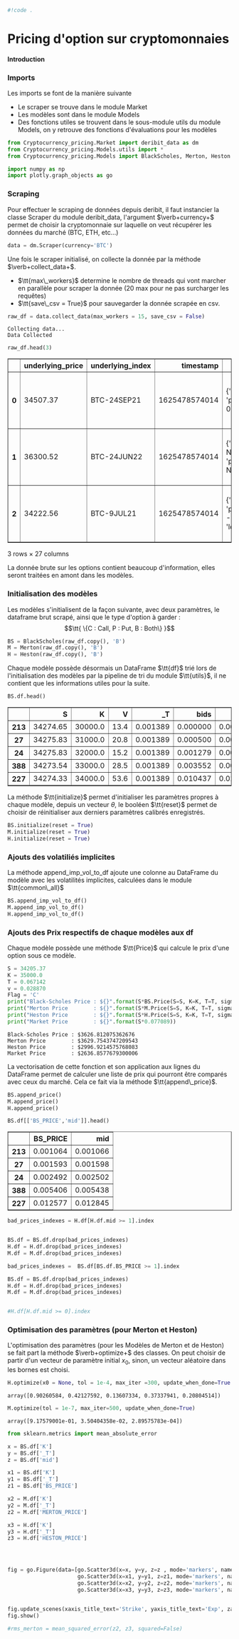 ```python
#!code .
```

# Pricing d'option sur cryptomonnaies
#### Introduction

### Imports

Les imports se font de la manière suivante
- Le scraper se trouve dans le module Market
- Les modèles sont dans le module Models
- Des fonctions utiles se trouvent dans le sous-module utils du module Models, on y retrouve des fonctions d'évaluations pour les modèles


```python
from Cryptocurrency_pricing.Market import deribit_data as dm
from Cryptocurrency_pricing.Models.utils import *
from Cryptocurrency_pricing.Models import BlackScholes, Merton, Heston

import numpy as np
import plotly.graph_objects as go   
```

### Scraping

Pour effectuer le scraping de données depuis deribit, il faut instancier la classe Scraper du module deribit_data, l'argument $\verb+currency+$ permet de choisir la cryptomonnaie sur laquelle on veut récupérer les données du marché (BTC, ETH, etc...) 


```python
data = dm.Scraper(currency='BTC')
```

Une fois le scraper initialisé, on collecte la donnée par la méthode $\verb+collect_data+$.
- $\tt{max\_workers}$ determine le nombre de threads qui vont marcher en parallèle pour scraper la donnée (20 max pour ne pas surcharger les requêtes)
- $\tt{save\_csv = True}$ pour sauvegarder la donnée scrapée en csv.



```python
raw_df = data.collect_data(max_workers = 15, save_csv = False)
```

    Collecting data...
    Data Collected



```python
raw_df.head(3)
```




<div>
<style scoped>
    .dataframe tbody tr th:only-of-type {
        vertical-align: middle;
    }

    .dataframe tbody tr th {
        vertical-align: top;
    }

    .dataframe thead th {
        text-align: right;
    }
</style>
<table border="1" class="dataframe">
  <thead>
    <tr style="text-align: right;">
      <th></th>
      <th>underlying_price</th>
      <th>underlying_index</th>
      <th>timestamp</th>
      <th>stats</th>
      <th>state</th>
      <th>settlement_price</th>
      <th>open_interest</th>
      <th>min_price</th>
      <th>max_price</th>
      <th>mark_price</th>
      <th>...</th>
      <th>change_id</th>
      <th>bids</th>
      <th>bid_iv</th>
      <th>best_bid_price</th>
      <th>best_bid_amount</th>
      <th>best_ask_price</th>
      <th>best_ask_amount</th>
      <th>asks</th>
      <th>ask_iv</th>
      <th>option_type</th>
    </tr>
  </thead>
  <tbody>
    <tr>
      <th>0</th>
      <td>34507.37</td>
      <td>BTC-24SEP21</td>
      <td>1625478574014</td>
      <td>{'volume': 0.1, 'price_change': 0.0, 'low': 0....</td>
      <td>open</td>
      <td>0.27</td>
      <td>539.1</td>
      <td>0.2040</td>
      <td>0.3635</td>
      <td>0.271508</td>
      <td>...</td>
      <td>32733059720</td>
      <td>[[0.267, 0.6], [0.2665, 0.6], [0.2315, 1.0], [...</td>
      <td>87.60</td>
      <td>0.2670</td>
      <td>0.6</td>
      <td>0.2890</td>
      <td>0.3</td>
      <td>[[0.289, 0.3], [0.2895, 20.2], [0.3115, 1.0], ...</td>
      <td>99.40</td>
      <td>P</td>
    </tr>
    <tr>
      <th>1</th>
      <td>36300.52</td>
      <td>BTC-24JUN22</td>
      <td>1625478574014</td>
      <td>{'volume': None, 'price_change': None, 'low': ...</td>
      <td>open</td>
      <td>0.41</td>
      <td>0.0</td>
      <td>0.3385</td>
      <td>0.5140</td>
      <td>0.414394</td>
      <td>...</td>
      <td>32733056884</td>
      <td>[[0.374, 12.0], [0.3405, 1.0], [0.202, 0.4], [...</td>
      <td>79.92</td>
      <td>0.3740</td>
      <td>12.0</td>
      <td>0.4570</td>
      <td>12.0</td>
      <td>[[0.457, 12.0], [0.4905, 1.0]]</td>
      <td>106.33</td>
      <td>C</td>
    </tr>
    <tr>
      <th>2</th>
      <td>34222.56</td>
      <td>BTC-9JUL21</td>
      <td>1625478574014</td>
      <td>{'volume': 1.1, 'price_change': -21.978, 'low'...</td>
      <td>open</td>
      <td>0.10</td>
      <td>19.7</td>
      <td>0.0680</td>
      <td>0.1480</td>
      <td>0.103744</td>
      <td>...</td>
      <td>32733058155</td>
      <td>[[0.1025, 3.0], [0.1015, 1.7], [0.0975, 0.4], ...</td>
      <td>97.46</td>
      <td>0.1025</td>
      <td>3.0</td>
      <td>0.1055</td>
      <td>3.0</td>
      <td>[[0.1055, 3.0], [0.106, 0.7], [0.1065, 1.0], [...</td>
      <td>109.16</td>
      <td>C</td>
    </tr>
  </tbody>
</table>
<p>3 rows × 27 columns</p>
</div>



La donnée brute sur les options contient beaucoup d'information, elles seront traitées en amont dans les modèles.

### Initialisation des modèles

Les modèles s'initialisent de la façon suivante, avec deux paramètres, le dataframe brut scrapé, ainsi que le type d'option à garder : $$\tt{ \{C : Call, P : Put, B : Both\} }$$


```python
BS = BlackScholes(raw_df.copy(), 'B')
M = Merton(raw_df.copy(), 'B')
H = Heston(raw_df.copy(), 'B')
```

Chaque modèle possède désormais un DataFrame $\tt{df}$ trié lors de l'initialisation des modèles par la pipeline de tri du module $\tt{utils}$, il ne contient que les informations utiles pour la suite.


```python
BS.df.head()
```




<div>
<style scoped>
    .dataframe tbody tr th:only-of-type {
        vertical-align: middle;
    }

    .dataframe tbody tr th {
        vertical-align: top;
    }

    .dataframe thead th {
        text-align: right;
    }
</style>
<table border="1" class="dataframe">
  <thead>
    <tr style="text-align: right;">
      <th></th>
      <th>S</th>
      <th>K</th>
      <th>V</th>
      <th>_T</th>
      <th>bids</th>
      <th>asks</th>
      <th>last_price</th>
      <th>mark_price</th>
      <th>option_type</th>
      <th>mid_iv</th>
      <th>mark_iv</th>
      <th>mid</th>
      <th>moneyness</th>
      <th>I_VOL</th>
      <th>IV_moneyness</th>
      <th>BS_PRICE</th>
    </tr>
  </thead>
  <tbody>
    <tr>
      <th>213</th>
      <td>34274.65</td>
      <td>30000.0</td>
      <td>13.4</td>
      <td>0.001389</td>
      <td>0.000000</td>
      <td>0.002133</td>
      <td>0.0005</td>
      <td>0.000202</td>
      <td>P</td>
      <td>65.625</td>
      <td>115.39</td>
      <td>0.001066</td>
      <td>1.142488</td>
      <td>0.811455</td>
      <td>42238.520998</td>
      <td>0.001064</td>
    </tr>
    <tr>
      <th>27</th>
      <td>34275.83</td>
      <td>31000.0</td>
      <td>20.8</td>
      <td>0.001389</td>
      <td>0.000500</td>
      <td>0.002695</td>
      <td>0.0010</td>
      <td>0.000930</td>
      <td>P</td>
      <td>115.080</td>
      <td>115.25</td>
      <td>0.001598</td>
      <td>1.105672</td>
      <td>0.631219</td>
      <td>54301.027215</td>
      <td>0.001593</td>
    </tr>
    <tr>
      <th>24</th>
      <td>34275.83</td>
      <td>32000.0</td>
      <td>15.2</td>
      <td>0.001389</td>
      <td>0.001279</td>
      <td>0.003725</td>
      <td>0.0020</td>
      <td>0.002008</td>
      <td>P</td>
      <td>100.650</td>
      <td>101.15</td>
      <td>0.002502</td>
      <td>1.071120</td>
      <td>0.449373</td>
      <td>76274.719335</td>
      <td>0.002492</td>
    </tr>
    <tr>
      <th>388</th>
      <td>34273.54</td>
      <td>33000.0</td>
      <td>28.5</td>
      <td>0.001389</td>
      <td>0.003552</td>
      <td>0.007324</td>
      <td>0.0040</td>
      <td>0.004897</td>
      <td>P</td>
      <td>89.910</td>
      <td>89.21</td>
      <td>0.005438</td>
      <td>1.038592</td>
      <td>0.266652</td>
      <td>128532.664844</td>
      <td>0.005406</td>
    </tr>
    <tr>
      <th>227</th>
      <td>34274.33</td>
      <td>34000.0</td>
      <td>53.6</td>
      <td>0.001389</td>
      <td>0.010437</td>
      <td>0.015253</td>
      <td>0.0115</td>
      <td>0.012091</td>
      <td>P</td>
      <td>78.445</td>
      <td>78.93</td>
      <td>0.012845</td>
      <td>1.008069</td>
      <td>0.066302</td>
      <td>516945.232329</td>
      <td>0.012577</td>
    </tr>
  </tbody>
</table>
</div>



La méthode $\tt{initialize}$ permet d'initialiser les paramètres propres à chaque modèle, depuis un vecteur $\theta$, le booléen $\tt{reset}$ permet de choisir de réinitialiser aux derniers paramètres calibrés enregistrés.


```python
BS.initialize(reset = True)
M.initialize(reset = True)
H.initialize(reset = True)
```

### Ajouts des volatiliés implicites

La méthode append_imp_vol_to_df ajoute une colonne au DataFrame du modèle avec les volatilités implicites, calculées  dans le module $\tt{common\_all}$


```python
BS.append_imp_vol_to_df()
M.append_imp_vol_to_df()
H.append_imp_vol_to_df()
```

### Ajouts des Prix respectifs de chaque modèles aux df 

Chaque modèle possède une méthode $\tt{Price}$ qui calcule le prix d'une option sous ce modèle.


```python
S = 34205.37
K = 35000.0
T = 0.067142
v = 0.028870
Flag = 'C'
print("Black-Scholes Price : ${}".format(S*BS.Price(S=S, K=K, T=T, sigma=v, CallPutFlag=Flag)))
print("Merton Price        : ${}".format(S*M.Price(S=S, K=K, T=T, sigma=v, CallPutFlag=Flag)))
print("Heston Price        : ${}".format(S*H.Price(S=S, K=K, T=T, sigma=v, CallPutFlag=Flag)))
print("Market Price        : ${}".format(S*0.077089))
```

    Black-Scholes Price : $3626.812075362676
    Merton Price        : $3629.7543747209543
    Heston Price        : $2996.9214575768083
    Market Price        : $2636.8577679300006


La vectorisation de cette fonction et son application aux lignes du DataFrame permet de calculer une liste de prix qui pourront être comparés avec ceux du marché. Cela ce fait via la méthode $\tt{append\_price}$.


```python
BS.append_price()
M.append_price()
H.append_price()

BS.df[['BS_PRICE','mid']].head()
```




<div>
<style scoped>
    .dataframe tbody tr th:only-of-type {
        vertical-align: middle;
    }

    .dataframe tbody tr th {
        vertical-align: top;
    }

    .dataframe thead th {
        text-align: right;
    }
</style>
<table border="1" class="dataframe">
  <thead>
    <tr style="text-align: right;">
      <th></th>
      <th>BS_PRICE</th>
      <th>mid</th>
    </tr>
  </thead>
  <tbody>
    <tr>
      <th>213</th>
      <td>0.001064</td>
      <td>0.001066</td>
    </tr>
    <tr>
      <th>27</th>
      <td>0.001593</td>
      <td>0.001598</td>
    </tr>
    <tr>
      <th>24</th>
      <td>0.002492</td>
      <td>0.002502</td>
    </tr>
    <tr>
      <th>388</th>
      <td>0.005406</td>
      <td>0.005438</td>
    </tr>
    <tr>
      <th>227</th>
      <td>0.012577</td>
      <td>0.012845</td>
    </tr>
  </tbody>
</table>
</div>




```python
bad_prices_indexes = H.df[H.df.mid >= 1].index


BS.df = BS.df.drop(bad_prices_indexes)
H.df = H.df.drop(bad_prices_indexes)
M.df = M.df.drop(bad_prices_indexes)

bad_prices_indexes =  BS.df[BS.df.BS_PRICE >= 1].index

BS.df = BS.df.drop(bad_prices_indexes)
H.df = H.df.drop(bad_prices_indexes)
M.df = M.df.drop(bad_prices_indexes)



```


```python
#H.df[H.df.mid >= 0].index
```

### Optimisation des paramètres (pour Merton et Heston)

L'optimisation des paramètres (pour les Modèles de Merton et de Heston) se fait part la méthode $\verb+optimize+$ des classes. On peut choisir de partir d'un vecteur de paramètre initial $x_0$, sinon, un vecteur aléatoire dans les bornes est choisi.


```python
H.optimize(x0 = None, tol = 1e-4, max_iter =300, update_when_done=True )
```




    array([0.90260584, 0.42127592, 0.13607334, 0.37337941, 0.20804514])




```python
M.optimize(tol = 1e-7, max_iter=500, update_when_done=True)
```




    array([9.17579001e-01, 3.50404358e-02, 2.89575783e-04])




```python
from sklearn.metrics import mean_absolute_error

x = BS.df['K']
y = BS.df['_T']
z = BS.df['mid']

x1 = BS.df['K']
y1 = BS.df['_T']
z1 = BS.df['BS_PRICE']

x2 = M.df['K']
y2 = M.df['_T']
z2 = M.df['MERTON_PRICE']

x3 = H.df['K']
y3 = H.df['_T']
z3 = H.df['HESTON_PRICE']




fig = go.Figure(data=[go.Scatter3d(x=x, y=y, z=z , mode='markers', name='Real Market Price', marker=dict(opacity=0.8)),
                      go.Scatter3d(x=x1, y=y1, z=z1, mode='markers', name='BlackScholes Model Price', marker=dict(opacity=0.8)),
                      go.Scatter3d(x=x2, y=y2, z=z2, mode='markers', name='Merton Model Price', marker=dict(opacity=0.8),),
                      go.Scatter3d(x=x3, y=y3, z=z3, mode='markers', name='Heston Model Price', marker=dict(opacity=0.8))])


fig.update_scenes(xaxis_title_text='Strike', yaxis_title_text='Exp', zaxis_title_text='Price') 
fig.show()

#rms_merton = mean_squared_error(z2, z3, squared=False)


```


<div>                            <div id="3d0a502d-aa73-4d85-bbbe-9289d56b41b4" class="plotly-graph-div" style="height:525px; width:100%;"></div>            <script type="text/javascript">                require(["plotly"], function(Plotly) {                    window.PLOTLYENV=window.PLOTLYENV || {};                                    if (document.getElementById("3d0a502d-aa73-4d85-bbbe-9289d56b41b4")) {                    Plotly.newPlot(                        "3d0a502d-aa73-4d85-bbbe-9289d56b41b4",                        [{"marker": {"opacity": 0.8}, "mode": "markers", "name": "Real Market Price", "type": "scatter3d", "x": [30000.0, 31000.0, 32000.0, 33000.0, 34000.0, 35000.0, 36000.0, 37000.0, 38000.0, 34000.0, 36000.0, 26000.0, 28000.0, 29000.0, 30000.0, 31000.0, 32000.0, 33000.0, 34000.0, 35000.0, 36000.0, 37000.0, 38000.0, 40000.0, 42000.0, 24000.0, 26000.0, 28000.0, 30000.0, 31000.0, 32000.0, 34000.0, 35000.0, 36000.0, 38000.0, 40000.0, 42000.0, 45000.0, 28000.0, 30000.0, 32000.0, 34000.0, 38000.0, 40000.0, 42000.0, 20000.0, 25000.0, 26000.0, 28000.0, 30000.0, 32000.0, 34000.0, 35000.0, 36000.0, 40000.0, 45000.0, 50000.0, 60000.0, 25000.0, 30000.0, 35000.0, 45000.0, 50000.0, 55000.0, 60000.0, 70000.0, 24000.0, 30000.0, 32000.0, 36000.0, 44000.0, 48000.0, 56000.0, 60000.0, 72000.0], "y": [0.0013887378514070067, 0.0013887378514070067, 0.0013887378514070067, 0.0013887378514070067, 0.0013887378514070067, 0.0013887378514070067, 0.0013887378514070067, 0.0013887378514070067, 0.0013887378514070067, 0.004128463878804267, 0.004128463878804267, 0.009607915933598787, 0.009607915933598787, 0.009607915933598787, 0.009607915933598787, 0.009607915933598787, 0.009607915933598787, 0.009607915933598787, 0.009607915933598787, 0.009607915933598787, 0.009607915933598787, 0.009607915933598787, 0.009607915933598787, 0.009607915933598787, 0.009607915933598787, 0.02878599812537961, 0.02878599812537961, 0.02878599812537961, 0.02878599812537961, 0.02878599812537961, 0.02878599812537961, 0.02878599812537961, 0.02878599812537961, 0.02878599812537961, 0.02878599812537961, 0.02878599812537961, 0.02878599812537961, 0.02878599812537961, 0.04796408031716043, 0.04796408031716043, 0.04796408031716043, 0.04796408031716043, 0.04796408031716043, 0.04796408031716043, 0.04796408031716043, 0.06714216250894126, 0.06714216250894126, 0.06714216250894126, 0.06714216250894126, 0.06714216250894126, 0.06714216250894126, 0.06714216250894126, 0.06714216250894126, 0.06714216250894126, 0.06714216250894126, 0.06714216250894126, 0.06714216250894126, 0.06714216250894126, 0.14385449127606453, 0.14385449127606453, 0.14385449127606453, 0.14385449127606453, 0.14385449127606453, 0.14385449127606453, 0.14385449127606453, 0.14385449127606453, 0.22056682004318784, 0.22056682004318784, 0.22056682004318784, 0.22056682004318784, 0.22056682004318784, 0.22056682004318784, 0.22056682004318784, 0.22056682004318784, 0.22056682004318784], "z": [0.00106640625, 0.0015975029726516053, 0.00250160630036899, 0.005438276429665824, 0.012844996780068625, 0.007454539667527555, 0.002113006801594046, 0.0011703747072599531, 0.000974406991260924, 0.02068742332643704, 0.00512750367341005, 0.001881867290948667, 0.006806065328422077, 0.004384890656063618, 0.023061798970185978, 0.009409976617905064, 0.014131033155892515, 0.02045675055200624, 0.03599373442691029, 0.023473380521087783, 0.021528198676730965, 0.0071913557058185165, 0.005450479457550956, 0.00203290456351785, 0.0012492187500000001, 0.003623168963745109, 0.006543402979383353, 0.010986273946360155, 0.01918148303649224, 0.02511588853999948, 0.0329126755664284, 0.05498632320274134, 0.04708342125872908, 0.035405771146842575, 0.01840713757931892, 0.009714135349654082, 0.005161639821594033, 0.0025746314886314885, 0.020349024607930637, 0.030731136166522118, 0.04610048864403918, 0.07122154268145647, 0.03127491267046315, 0.01901332808687696, 0.01100754578754579, 0.006258257353797559, 0.03305626282530216, 0.02991785526647038, 0.040852900130171614, 0.042799865709842705, 0.09316088639095375, 0.08768332322630651, 0.07708873307543523, 0.06347444832062638, 0.03250354128432234, 0.011230642974255071, 0.009081392845841887, 0.003139099144434066, 0.03722468166117389, 0.09716253352795139, 0.125332403662385, 0.04175280414150129, 0.030905656665678224, 0.019573827274780638, 0.011731439053528286, 0.006615955578473444, 0.061015719974312224, 0.10321091322582551, 0.1419917839645385, 0.15075195866482186, 0.08230751071878334, 0.06781079446618832, 0.049930760521215145, 0.03761489852604219, 0.026930253906250003]}, {"marker": {"opacity": 0.8}, "mode": "markers", "name": "BlackScholes Model Price", "type": "scatter3d", "x": [30000.0, 31000.0, 32000.0, 33000.0, 34000.0, 35000.0, 36000.0, 37000.0, 38000.0, 34000.0, 36000.0, 26000.0, 28000.0, 29000.0, 30000.0, 31000.0, 32000.0, 33000.0, 34000.0, 35000.0, 36000.0, 37000.0, 38000.0, 40000.0, 42000.0, 24000.0, 26000.0, 28000.0, 30000.0, 31000.0, 32000.0, 34000.0, 35000.0, 36000.0, 38000.0, 40000.0, 42000.0, 45000.0, 28000.0, 30000.0, 32000.0, 34000.0, 38000.0, 40000.0, 42000.0, 20000.0, 25000.0, 26000.0, 28000.0, 30000.0, 32000.0, 34000.0, 35000.0, 36000.0, 40000.0, 45000.0, 50000.0, 60000.0, 25000.0, 30000.0, 35000.0, 45000.0, 50000.0, 55000.0, 60000.0, 70000.0, 24000.0, 30000.0, 32000.0, 36000.0, 44000.0, 48000.0, 56000.0, 60000.0, 72000.0], "y": [0.0013887378514070067, 0.0013887378514070067, 0.0013887378514070067, 0.0013887378514070067, 0.0013887378514070067, 0.0013887378514070067, 0.0013887378514070067, 0.0013887378514070067, 0.0013887378514070067, 0.004128463878804267, 0.004128463878804267, 0.009607915933598787, 0.009607915933598787, 0.009607915933598787, 0.009607915933598787, 0.009607915933598787, 0.009607915933598787, 0.009607915933598787, 0.009607915933598787, 0.009607915933598787, 0.009607915933598787, 0.009607915933598787, 0.009607915933598787, 0.009607915933598787, 0.009607915933598787, 0.02878599812537961, 0.02878599812537961, 0.02878599812537961, 0.02878599812537961, 0.02878599812537961, 0.02878599812537961, 0.02878599812537961, 0.02878599812537961, 0.02878599812537961, 0.02878599812537961, 0.02878599812537961, 0.02878599812537961, 0.02878599812537961, 0.04796408031716043, 0.04796408031716043, 0.04796408031716043, 0.04796408031716043, 0.04796408031716043, 0.04796408031716043, 0.04796408031716043, 0.06714216250894126, 0.06714216250894126, 0.06714216250894126, 0.06714216250894126, 0.06714216250894126, 0.06714216250894126, 0.06714216250894126, 0.06714216250894126, 0.06714216250894126, 0.06714216250894126, 0.06714216250894126, 0.06714216250894126, 0.06714216250894126, 0.14385449127606453, 0.14385449127606453, 0.14385449127606453, 0.14385449127606453, 0.14385449127606453, 0.14385449127606453, 0.14385449127606453, 0.14385449127606453, 0.22056682004318784, 0.22056682004318784, 0.22056682004318784, 0.22056682004318784, 0.22056682004318784, 0.22056682004318784, 0.22056682004318784, 0.22056682004318784, 0.22056682004318784], "z": [0.0010640453052885301, 0.0015930390288502738, 0.002492245849659236, 0.005405844086069145, 0.012576789440423397, 0.007528169155310849, 0.0021240223386335133, 0.0011746295983148802, 0.000977126739539036, 0.019439280025892458, 0.005199709614374104, 0.0018677907116020354, 0.0067454995604084855, 0.004336464981821719, 0.02279529092540189, 0.009256341628949283, 0.013819013451717765, 0.01971423238308212, 0.03079795661522411, 0.024795068893549654, 0.02212324373051011, 0.007343620382939786, 0.005541130592706001, 0.0020586967663431266, 0.001262121110503639, 0.0035627088505742477, 0.0064122422167733895, 0.01070812581899716, 0.018510542482675252, 0.024019053586022743, 0.030957617714060248, 0.034662043865139935, 0.05454504534535687, 0.03821712243299835, 0.019227100673718578, 0.010036478145613703, 0.005303361381648941, 0.002632412232394049, 0.019546961113336536, 0.029048035044113796, 0.04179722920182094, 0.03381713628603933, 0.03349148654109779, 0.02000400986336981, 0.01148133808979801, 0.006100208921709538, 0.031895613538207135, 0.028723154833441455, 0.038768679753529156, 0.039666338892645925, 0.0821639672654868, 0.03173945975468939, 0.10601295651874665, 0.07487704410469576, 0.03476289394316945, 0.011750718808115068, 0.009400260264498472, 0.0032230737507576435, 0.03454251722119661, 0.08412507249784085, 0.2643973932196957, 0.04551728519025833, 0.03302888659917547, 0.020714885872078148, 0.012345017767610267, 0.006906721704453889, 0.055395020736511036, 0.08336739614449762, 0.09974880936331942, 0.2634034277075159, 0.09418050987813853, 0.07532957512907457, 0.05394793369185402, 0.040368233997740255, 0.028499860144139855]}, {"marker": {"opacity": 0.8}, "mode": "markers", "name": "Merton Model Price", "type": "scatter3d", "x": [30000.0, 31000.0, 32000.0, 33000.0, 34000.0, 35000.0, 36000.0, 37000.0, 38000.0, 34000.0, 36000.0, 26000.0, 28000.0, 29000.0, 30000.0, 31000.0, 32000.0, 33000.0, 34000.0, 35000.0, 36000.0, 37000.0, 38000.0, 40000.0, 42000.0, 24000.0, 26000.0, 28000.0, 30000.0, 31000.0, 32000.0, 34000.0, 35000.0, 36000.0, 38000.0, 40000.0, 42000.0, 45000.0, 28000.0, 30000.0, 32000.0, 34000.0, 38000.0, 40000.0, 42000.0, 20000.0, 25000.0, 26000.0, 28000.0, 30000.0, 32000.0, 34000.0, 35000.0, 36000.0, 40000.0, 45000.0, 50000.0, 60000.0, 25000.0, 30000.0, 35000.0, 45000.0, 50000.0, 55000.0, 60000.0, 70000.0, 24000.0, 30000.0, 32000.0, 36000.0, 44000.0, 48000.0, 56000.0, 60000.0, 72000.0], "y": [0.0013887372493350766, 0.0013887372493350766, 0.0013887372493350766, 0.0013887372493350766, 0.0013887372493350766, 0.0013887372493350766, 0.0013887372493350766, 0.0013887372493350766, 0.0013887372493350766, 0.0041284632767323364, 0.0041284632767323364, 0.009607915331526858, 0.009607915331526858, 0.009607915331526858, 0.009607915331526858, 0.009607915331526858, 0.009607915331526858, 0.009607915331526858, 0.009607915331526858, 0.009607915331526858, 0.009607915331526858, 0.009607915331526858, 0.009607915331526858, 0.009607915331526858, 0.009607915331526858, 0.02878599752330768, 0.02878599752330768, 0.02878599752330768, 0.02878599752330768, 0.02878599752330768, 0.02878599752330768, 0.02878599752330768, 0.02878599752330768, 0.02878599752330768, 0.02878599752330768, 0.02878599752330768, 0.02878599752330768, 0.02878599752330768, 0.0479640797150885, 0.0479640797150885, 0.0479640797150885, 0.0479640797150885, 0.0479640797150885, 0.0479640797150885, 0.0479640797150885, 0.06714216190686932, 0.06714216190686932, 0.06714216190686932, 0.06714216190686932, 0.06714216190686932, 0.06714216190686932, 0.06714216190686932, 0.06714216190686932, 0.06714216190686932, 0.06714216190686932, 0.06714216190686932, 0.06714216190686932, 0.06714216190686932, 0.1438544906739926, 0.1438544906739926, 0.1438544906739926, 0.1438544906739926, 0.1438544906739926, 0.1438544906739926, 0.1438544906739926, 0.1438544906739926, 0.2205668194411159, 0.2205668194411159, 0.2205668194411159, 0.2205668194411159, 0.2205668194411159, 0.2205668194411159, 0.2205668194411159, 0.2205668194411159, 0.2205668194411159], "z": [0.0011098811055146895, 0.0017259702557893496, 0.002819495975704286, 0.0060499260224047245, 0.013603766549196752, 0.007528490756938666, 0.0021240551771268654, 0.0011746361330985918, 0.000977215528658218, 0.022508081653469993, 0.005199920827263979, 0.0018749010008699857, 0.0067993398737456155, 0.004466679659023848, 0.02320437560823261, 0.010263189614474465, 0.016192267221173135, 0.024290579619319314, 0.03803881669376762, 0.024799311988493805, 0.022124748264955484, 0.0073439842989541666, 0.005541336965905451, 0.002058752707171805, 0.0012621480733547683, 0.003569791595270244, 0.006444326146421165, 0.010886091435852825, 0.019720997660683685, 0.02713169185900596, 0.038150035806133034, 0.056379651890319946, 0.05456695882540979, 0.03822419437531705, 0.019228975598182697, 0.01003718654930247, 0.005303664902667771, 0.0026325314731148754, 0.019881636114179663, 0.031125795835020807, 0.053746464978069765, 0.06991743924981675, 0.03349658342348474, 0.020006191884540118, 0.011482349800237294, 0.0061038430299968065, 0.03196936083289003, 0.02884837055580108, 0.03931064283111524, 0.042631851617813035, 0.09890780400819284, 0.0821549488379146, 0.10609895868468718, 0.074906188482599, 0.03476786900066562, 0.011751786983358594, 0.009400873975851824, 0.003223223976793189, 0.034695759631939105, 0.09011637267709922, 0.26487212669462273, 0.04552498843459966, 0.03303293376383646, 0.020716958322521527, 0.012346093037854616, 0.006907199175577824, 0.05556733682804994, 0.09143546152797219, 0.14305963279733658, 0.2637404264746402, 0.0942054274673325, 0.07534428836354885, 0.053955022383332316, 0.04037293157754549, 0.028502298687971033]}, {"marker": {"opacity": 0.8}, "mode": "markers", "name": "Heston Model Price", "type": "scatter3d", "x": [30000.0, 31000.0, 32000.0, 33000.0, 34000.0, 35000.0, 36000.0, 37000.0, 38000.0, 34000.0, 36000.0, 26000.0, 28000.0, 29000.0, 30000.0, 31000.0, 32000.0, 33000.0, 34000.0, 35000.0, 36000.0, 37000.0, 38000.0, 40000.0, 42000.0, 24000.0, 26000.0, 28000.0, 30000.0, 31000.0, 32000.0, 34000.0, 35000.0, 36000.0, 38000.0, 40000.0, 42000.0, 45000.0, 28000.0, 30000.0, 32000.0, 34000.0, 38000.0, 40000.0, 42000.0, 20000.0, 25000.0, 26000.0, 28000.0, 30000.0, 32000.0, 34000.0, 35000.0, 36000.0, 40000.0, 45000.0, 50000.0, 60000.0, 25000.0, 30000.0, 35000.0, 45000.0, 50000.0, 55000.0, 60000.0, 70000.0, 24000.0, 30000.0, 32000.0, 36000.0, 44000.0, 48000.0, 56000.0, 60000.0, 72000.0], "y": [0.0013887367104286473, 0.0013887367104286473, 0.0013887367104286473, 0.0013887367104286473, 0.0013887367104286473, 0.0013887367104286473, 0.0013887367104286473, 0.0013887367104286473, 0.0013887367104286473, 0.004128462737825907, 0.004128462737825907, 0.009607914792620428, 0.009607914792620428, 0.009607914792620428, 0.009607914792620428, 0.009607914792620428, 0.009607914792620428, 0.009607914792620428, 0.009607914792620428, 0.009607914792620428, 0.009607914792620428, 0.009607914792620428, 0.009607914792620428, 0.009607914792620428, 0.009607914792620428, 0.02878599698440125, 0.02878599698440125, 0.02878599698440125, 0.02878599698440125, 0.02878599698440125, 0.02878599698440125, 0.02878599698440125, 0.02878599698440125, 0.02878599698440125, 0.02878599698440125, 0.02878599698440125, 0.02878599698440125, 0.02878599698440125, 0.04796407917618207, 0.04796407917618207, 0.04796407917618207, 0.04796407917618207, 0.04796407917618207, 0.04796407917618207, 0.04796407917618207, 0.06714216136796289, 0.06714216136796289, 0.06714216136796289, 0.06714216136796289, 0.06714216136796289, 0.06714216136796289, 0.06714216136796289, 0.06714216136796289, 0.06714216136796289, 0.06714216136796289, 0.06714216136796289, 0.06714216136796289, 0.06714216136796289, 0.1438544901350862, 0.1438544901350862, 0.1438544901350862, 0.1438544901350862, 0.1438544901350862, 0.1438544901350862, 0.1438544901350862, 0.1438544901350862, 0.22056681890220947, 0.22056681890220947, 0.22056681890220947, 0.22056681890220947, 0.22056681890220947, 0.22056681890220947, 0.22056681890220947, 0.22056681890220947, 0.22056681890220947], "z": [-3.482175873446541e-06, 2.698614257492667e-05, 0.0003341361877754202, 0.002532516323624171, 0.010420173040324924, 0.00612911358258647, 0.0013711970182635853, 0.00020019790935834055, 2.3214092104927084e-05, 0.020673275921863618, 0.007335637812057553, 3.600907404528984e-05, 0.000463040732215634, 0.0012842382334868115, 0.0030955351018238137, 0.006549264798910891, 0.012401094110079308, 0.0213711532514893, 0.033950657626309215, 0.02720110567957866, 0.017592089388660064, 0.010845429904068516, 0.006399697422889363, 0.0019526411379967158, 0.0005094696193635778, 0.000643168223111318, 0.002510248642224519, 0.007416670825170271, 0.017583300825195772, 0.025297462353479516, 0.03506508593923729, 0.06101797575150664, 0.05392075645312351, 0.04288232482119912, 0.026185567779408597, 0.015306192599706196, 0.008587555232105089, 0.0033744486821265522, 0.016620676681673274, 0.030979305263235613, 0.05181110961599917, 0.0794729953020881, 0.04276358933616377, 0.029234977664505755, 0.019601723365336346, 0.0009220580911716292, 0.009876384527893172, 0.01401096360808975, 0.025745515181599475, 0.04280283578649702, 0.06567887061860425, 0.09440333827405176, 0.08761564206563331, 0.07615619053782371, 0.041997273324643175, 0.018690386906657055, 0.00787518649347629, 0.0012657317976001645, 0.03083293330526389, 0.07884171979634885, 0.13418598150394842, 0.05312166119670807, 0.03274585841439036, 0.020051592797766655, 0.01226357583985164, 0.004594755923169263, 0.0416816942549544, 0.1058399231802122, 0.13438047610133286, 0.15770290528875372, 0.09027002057298221, 0.06807850637766877, 0.03876141801112666, 0.029291611013202174, 0.0128910398553463]}],                        {"scene": {"xaxis": {"title": {"text": "Strike"}}, "yaxis": {"title": {"text": "Exp"}}, "zaxis": {"title": {"text": "Price"}}}, "template": {"data": {"bar": [{"error_x": {"color": "#2a3f5f"}, "error_y": {"color": "#2a3f5f"}, "marker": {"line": {"color": "#E5ECF6", "width": 0.5}}, "type": "bar"}], "barpolar": [{"marker": {"line": {"color": "#E5ECF6", "width": 0.5}}, "type": "barpolar"}], "carpet": [{"aaxis": {"endlinecolor": "#2a3f5f", "gridcolor": "white", "linecolor": "white", "minorgridcolor": "white", "startlinecolor": "#2a3f5f"}, "baxis": {"endlinecolor": "#2a3f5f", "gridcolor": "white", "linecolor": "white", "minorgridcolor": "white", "startlinecolor": "#2a3f5f"}, "type": "carpet"}], "choropleth": [{"colorbar": {"outlinewidth": 0, "ticks": ""}, "type": "choropleth"}], "contour": [{"colorbar": {"outlinewidth": 0, "ticks": ""}, "colorscale": [[0.0, "#0d0887"], [0.1111111111111111, "#46039f"], [0.2222222222222222, "#7201a8"], [0.3333333333333333, "#9c179e"], [0.4444444444444444, "#bd3786"], [0.5555555555555556, "#d8576b"], [0.6666666666666666, "#ed7953"], [0.7777777777777778, "#fb9f3a"], [0.8888888888888888, "#fdca26"], [1.0, "#f0f921"]], "type": "contour"}], "contourcarpet": [{"colorbar": {"outlinewidth": 0, "ticks": ""}, "type": "contourcarpet"}], "heatmap": [{"colorbar": {"outlinewidth": 0, "ticks": ""}, "colorscale": [[0.0, "#0d0887"], [0.1111111111111111, "#46039f"], [0.2222222222222222, "#7201a8"], [0.3333333333333333, "#9c179e"], [0.4444444444444444, "#bd3786"], [0.5555555555555556, "#d8576b"], [0.6666666666666666, "#ed7953"], [0.7777777777777778, "#fb9f3a"], [0.8888888888888888, "#fdca26"], [1.0, "#f0f921"]], "type": "heatmap"}], "heatmapgl": [{"colorbar": {"outlinewidth": 0, "ticks": ""}, "colorscale": [[0.0, "#0d0887"], [0.1111111111111111, "#46039f"], [0.2222222222222222, "#7201a8"], [0.3333333333333333, "#9c179e"], [0.4444444444444444, "#bd3786"], [0.5555555555555556, "#d8576b"], [0.6666666666666666, "#ed7953"], [0.7777777777777778, "#fb9f3a"], [0.8888888888888888, "#fdca26"], [1.0, "#f0f921"]], "type": "heatmapgl"}], "histogram": [{"marker": {"colorbar": {"outlinewidth": 0, "ticks": ""}}, "type": "histogram"}], "histogram2d": [{"colorbar": {"outlinewidth": 0, "ticks": ""}, "colorscale": [[0.0, "#0d0887"], [0.1111111111111111, "#46039f"], [0.2222222222222222, "#7201a8"], [0.3333333333333333, "#9c179e"], [0.4444444444444444, "#bd3786"], [0.5555555555555556, "#d8576b"], [0.6666666666666666, "#ed7953"], [0.7777777777777778, "#fb9f3a"], [0.8888888888888888, "#fdca26"], [1.0, "#f0f921"]], "type": "histogram2d"}], "histogram2dcontour": [{"colorbar": {"outlinewidth": 0, "ticks": ""}, "colorscale": [[0.0, "#0d0887"], [0.1111111111111111, "#46039f"], [0.2222222222222222, "#7201a8"], [0.3333333333333333, "#9c179e"], [0.4444444444444444, "#bd3786"], [0.5555555555555556, "#d8576b"], [0.6666666666666666, "#ed7953"], [0.7777777777777778, "#fb9f3a"], [0.8888888888888888, "#fdca26"], [1.0, "#f0f921"]], "type": "histogram2dcontour"}], "mesh3d": [{"colorbar": {"outlinewidth": 0, "ticks": ""}, "type": "mesh3d"}], "parcoords": [{"line": {"colorbar": {"outlinewidth": 0, "ticks": ""}}, "type": "parcoords"}], "pie": [{"automargin": true, "type": "pie"}], "scatter": [{"marker": {"colorbar": {"outlinewidth": 0, "ticks": ""}}, "type": "scatter"}], "scatter3d": [{"line": {"colorbar": {"outlinewidth": 0, "ticks": ""}}, "marker": {"colorbar": {"outlinewidth": 0, "ticks": ""}}, "type": "scatter3d"}], "scattercarpet": [{"marker": {"colorbar": {"outlinewidth": 0, "ticks": ""}}, "type": "scattercarpet"}], "scattergeo": [{"marker": {"colorbar": {"outlinewidth": 0, "ticks": ""}}, "type": "scattergeo"}], "scattergl": [{"marker": {"colorbar": {"outlinewidth": 0, "ticks": ""}}, "type": "scattergl"}], "scattermapbox": [{"marker": {"colorbar": {"outlinewidth": 0, "ticks": ""}}, "type": "scattermapbox"}], "scatterpolar": [{"marker": {"colorbar": {"outlinewidth": 0, "ticks": ""}}, "type": "scatterpolar"}], "scatterpolargl": [{"marker": {"colorbar": {"outlinewidth": 0, "ticks": ""}}, "type": "scatterpolargl"}], "scatterternary": [{"marker": {"colorbar": {"outlinewidth": 0, "ticks": ""}}, "type": "scatterternary"}], "surface": [{"colorbar": {"outlinewidth": 0, "ticks": ""}, "colorscale": [[0.0, "#0d0887"], [0.1111111111111111, "#46039f"], [0.2222222222222222, "#7201a8"], [0.3333333333333333, "#9c179e"], [0.4444444444444444, "#bd3786"], [0.5555555555555556, "#d8576b"], [0.6666666666666666, "#ed7953"], [0.7777777777777778, "#fb9f3a"], [0.8888888888888888, "#fdca26"], [1.0, "#f0f921"]], "type": "surface"}], "table": [{"cells": {"fill": {"color": "#EBF0F8"}, "line": {"color": "white"}}, "header": {"fill": {"color": "#C8D4E3"}, "line": {"color": "white"}}, "type": "table"}]}, "layout": {"annotationdefaults": {"arrowcolor": "#2a3f5f", "arrowhead": 0, "arrowwidth": 1}, "autotypenumbers": "strict", "coloraxis": {"colorbar": {"outlinewidth": 0, "ticks": ""}}, "colorscale": {"diverging": [[0, "#8e0152"], [0.1, "#c51b7d"], [0.2, "#de77ae"], [0.3, "#f1b6da"], [0.4, "#fde0ef"], [0.5, "#f7f7f7"], [0.6, "#e6f5d0"], [0.7, "#b8e186"], [0.8, "#7fbc41"], [0.9, "#4d9221"], [1, "#276419"]], "sequential": [[0.0, "#0d0887"], [0.1111111111111111, "#46039f"], [0.2222222222222222, "#7201a8"], [0.3333333333333333, "#9c179e"], [0.4444444444444444, "#bd3786"], [0.5555555555555556, "#d8576b"], [0.6666666666666666, "#ed7953"], [0.7777777777777778, "#fb9f3a"], [0.8888888888888888, "#fdca26"], [1.0, "#f0f921"]], "sequentialminus": [[0.0, "#0d0887"], [0.1111111111111111, "#46039f"], [0.2222222222222222, "#7201a8"], [0.3333333333333333, "#9c179e"], [0.4444444444444444, "#bd3786"], [0.5555555555555556, "#d8576b"], [0.6666666666666666, "#ed7953"], [0.7777777777777778, "#fb9f3a"], [0.8888888888888888, "#fdca26"], [1.0, "#f0f921"]]}, "colorway": ["#636efa", "#EF553B", "#00cc96", "#ab63fa", "#FFA15A", "#19d3f3", "#FF6692", "#B6E880", "#FF97FF", "#FECB52"], "font": {"color": "#2a3f5f"}, "geo": {"bgcolor": "white", "lakecolor": "white", "landcolor": "#E5ECF6", "showlakes": true, "showland": true, "subunitcolor": "white"}, "hoverlabel": {"align": "left"}, "hovermode": "closest", "mapbox": {"style": "light"}, "paper_bgcolor": "white", "plot_bgcolor": "#E5ECF6", "polar": {"angularaxis": {"gridcolor": "white", "linecolor": "white", "ticks": ""}, "bgcolor": "#E5ECF6", "radialaxis": {"gridcolor": "white", "linecolor": "white", "ticks": ""}}, "scene": {"xaxis": {"backgroundcolor": "#E5ECF6", "gridcolor": "white", "gridwidth": 2, "linecolor": "white", "showbackground": true, "ticks": "", "zerolinecolor": "white"}, "yaxis": {"backgroundcolor": "#E5ECF6", "gridcolor": "white", "gridwidth": 2, "linecolor": "white", "showbackground": true, "ticks": "", "zerolinecolor": "white"}, "zaxis": {"backgroundcolor": "#E5ECF6", "gridcolor": "white", "gridwidth": 2, "linecolor": "white", "showbackground": true, "ticks": "", "zerolinecolor": "white"}}, "shapedefaults": {"line": {"color": "#2a3f5f"}}, "ternary": {"aaxis": {"gridcolor": "white", "linecolor": "white", "ticks": ""}, "baxis": {"gridcolor": "white", "linecolor": "white", "ticks": ""}, "bgcolor": "#E5ECF6", "caxis": {"gridcolor": "white", "linecolor": "white", "ticks": ""}}, "title": {"x": 0.05}, "xaxis": {"automargin": true, "gridcolor": "white", "linecolor": "white", "ticks": "", "title": {"standoff": 15}, "zerolinecolor": "white", "zerolinewidth": 2}, "yaxis": {"automargin": true, "gridcolor": "white", "linecolor": "white", "ticks": "", "title": {"standoff": 15}, "zerolinecolor": "white", "zerolinewidth": 2}}}},                        {"responsive": true}                    ).then(function(){

var gd = document.getElementById('3d0a502d-aa73-4d85-bbbe-9289d56b41b4');
var x = new MutationObserver(function (mutations, observer) {{
        var display = window.getComputedStyle(gd).display;
        if (!display || display === 'none') {{
            console.log([gd, 'removed!']);
            Plotly.purge(gd);
            observer.disconnect();
        }}
}});

// Listen for the removal of the full notebook cells
var notebookContainer = gd.closest('#notebook-container');
if (notebookContainer) {{
    x.observe(notebookContainer, {childList: true});
}}

// Listen for the clearing of the current output cell
var outputEl = gd.closest('.output');
if (outputEl) {{
    x.observe(outputEl, {childList: true});
}}

                        })                };                });            </script>        </div>


La fonction $\tt{Eval\_Metrics}$ du module $\tt{utils}$ permet de calculer quelques métriques d'évaluations pour nos 3 modèles.
- RMSE, sensible aux gros écarts
- MAE, sensible aux plus petits écarts
- $R^2Score$ est le coefficient de détermination


```python
Eval_Metrics(BS=BS,M=M,H=H)
```

    =============== Root Mean Squared Error ================
    
    B&S    = 2.334 %
    MERTON    = 2.128 %
    HESTON    = 0.821 % 
    
    =============== Mean Absolute Error ================
    
    B&S    = 0.778 %
    MERTON    = 0.566 %
    HESTON    = 0.579 % 
    
    =============== R2 Score ================
    
    B&S    = 74.244 %
    MERTON    = 80.441 %
    HESTON    = 94.433 % 
    



```python

```


```python

```
